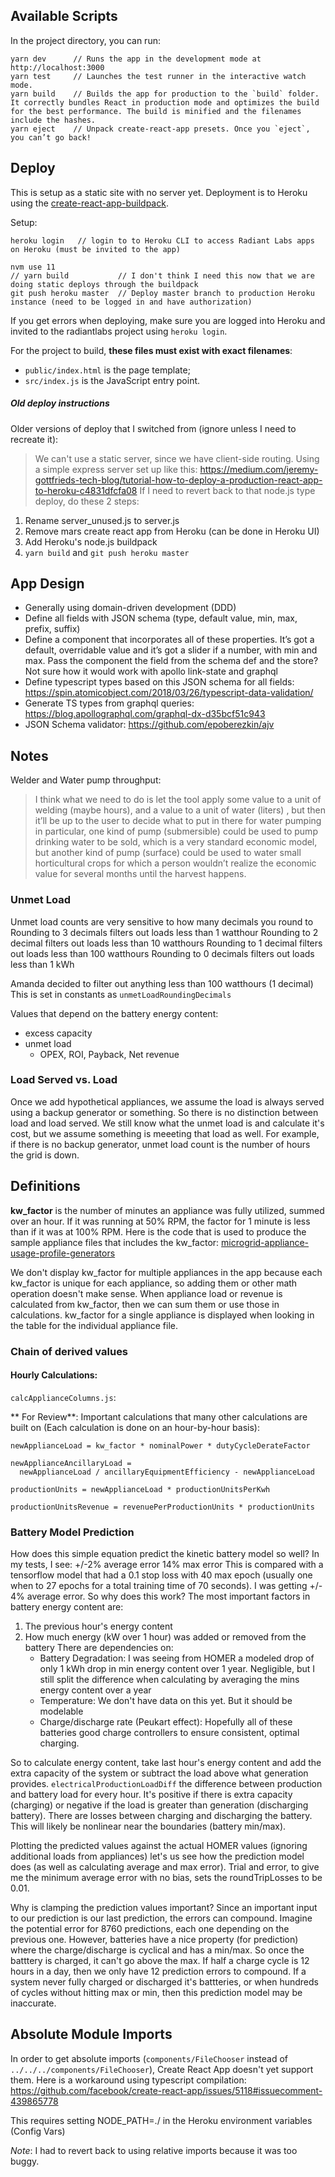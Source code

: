 
## Available Scripts
In the project directory, you can run:
```
yarn dev      // Runs the app in the development mode at http://localhost:3000
yarn test     // Launches the test runner in the interactive watch mode.
yarn build    // Builds the app for production to the `build` folder. It correctly bundles React in production mode and optimizes the build for the best performance. The build is minified and the filenames include the hashes.
yarn eject    // Unpack create-react-app presets. Once you `eject`, you can’t go back!

```

## Deploy
This is setup as a static site with no server yet. Deployment is to Heroku using the [create-react-app-buildpack](https://github.com/mars/create-react-app-buildpack#user-content-requires).

Setup:
```
heroku login   // login to to Heroku CLI to access Radiant Labs apps on Heroku (must be invited to the app)
```

```
nvm use 11
// yarn build           // I don't think I need this now that we are doing static deploys through the buildpack
git push heroku master  // Deploy master branch to production Heroku instance (need to be logged in and have authorization)
```

If you get errors when deploying, make sure you are logged into Heroku and invited to the radiantlabs project using  `heroku login`.

For the project to build, **these files must exist with exact filenames**:

- `public/index.html` is the page template;
- `src/index.js` is the JavaScript entry point.

##### Old deploy instructions
Older versions of deploy that I switched from (ignore unless I need to recreate it):
> We can't use a static server, since we have client-side routing. Using a simple express server set up like this: https://medium.com/jeremy-gottfrieds-tech-blog/tutorial-how-to-deploy-a-production-react-app-to-heroku-c4831dfcfa08
If I need to revert back to that node.js type deploy, do these 2 steps:
1. Rename server_unused.js to server.js
2. Remove mars create react app from Heroku (can be done in Heroku UI)
3. Add Heroku's node.js buildpack
4. `yarn build` and `git push heroku master`



## App Design

- Generally using domain-driven development (DDD)
- Define all fields with JSON schema (type, default value, min, max, prefix, suffix)
- Define a component that incorporates all of these properties. It’s got a default, overridable value and it’s got a slider if a number, with min and max. Pass the component the field from the schema def and the store? Not sure how it would work with apollo link-state and graphql
- Define typescript types based on this JSON schema for all fields: https://spin.atomicobject.com/2018/03/26/typescript-data-validation/
- Generate TS types from graphql queries: https://blog.apollographql.com/graphql-dx-d35bcf51c943
- JSON Schema validator: https://github.com/epoberezkin/ajv

## Notes

Welder and Water pump throughput:

> I think what we need to do is let the tool apply some value to a unit of welding (maybe hours), and a value to a unit of water (liters) , but then it’ll be up to the user to decide what to put in there for water pumping in particular, one kind of pump (submersible) could be used to pump drinking water to be sold, which is a very standard economic model, but another kind of pump (surface) could be used to water small horticultural crops for which a person wouldn’t realize the economic value for several months until the harvest happens.


### Unmet Load
Unmet load counts are very sensitive to how many decimals you round to
Rounding to 3 decimals filters out loads less than 1 watthour
Rounding to 2 decimal filters out loads less than 10 watthours
Rounding to 1 decimal filters out loads less than 100 watthours
Rounding to 0 decimals filters out loads less than 1 kWh

Amanda decided to filter out anything less than 100 watthours (1 decimal)
This is set in constants as `unmetLoadRoundingDecimals`

Values that depend on the battery energy content:
- excess capacity
- unmet load
    - OPEX, ROI, Payback, Net revenue

### Load Served vs. Load
Once we add hypothetical appliances, we assume the load is always served using a backup generator or something. So there is no distinction between load and load served. We still know what the unmet load is and calculate it's cost, but we assume something is meeeting that load as well. For example, if there is no backup generator, unmet load count is the number of hours the grid is down.


## Definitions

**kw_factor** is the number of minutes an appliance was fully utilized, summed over an hour. If it was running at 50% RPM, the factor for 1 minute is less than if it was at 100% RPM. Here is the code that is used to produce the sample appliance files that includes the kw_factor: [microgrid-appliance-usage-profile-generators](https://github.com/RadiantLabs/microgrid-appliance-usage-profile-generators)

We don't display kw_factor for multiple appliances in the app because each kw_factor is unique for each appliance, so adding them or other math operation doesn't make sense. When appliance load or revenue is calculated from kw_factor, then we can
sum them or use those in calculations. kw_factor for a single appliance is displayed when looking in the table for the individual appliance file.


### Chain of derived values

#### Hourly Calculations:
`calcApplianceColumns.js`:

** For Review**: Important calculations that many other calculations are built on (Each calculation is done on an hour-by-hour basis):
```
newApplianceLoad = kw_factor * nominalPower * dutyCycleDerateFactor

newApplianceAncillaryLoad =
  newApplianceLoad / ancillaryEquipmentEfficiency - newApplianceLoad

productionUnits = newApplianceLoad * productionUnitsPerKwh

productionUnitsRevenue = revenuePerProductionUnits * productionUnits
```




### Battery Model Prediction
How does this simple equation predict the kinetic battery model so well?
In my tests, I see:
+/-2% average error
14% max error
This is compared with a tensorflow model that had a 0.1 stop loss with 40 max epoch
(usually one when to 27 epochs for a total training time of 70 seconds). I was getting
+/- 4% average error. So why does this work?
The most important factors in battery energy content are:
1. The previous hour's energy content
2. How much energy (kW over 1 hour) was added or removed from the battery
There are dependencies on:
   * Battery Degradation: I was seeing from HOMER a modeled drop of only 1 kWh
     drop in min energy content over 1 year. Negligible, but I still split the
     difference when calculating by averaging the mins energy content over a year
   * Temperature: We don't have data on this yet. But it should be modelable
   * Charge/discharge rate (Peukart effect): Hopefully all of these batteries
     good charge controllers to ensure consistent, optimal charging.

So to calculate energy content, take last hour's energy content and add the
extra capacity of the system or subtract the load above what generation provides.
`electricalProductionLoadDiff` the difference between production and battery load
for every hour. It's positive if there is extra capacity (charging) or negative
if the load is greater than generation (discharging battery).
There are losses between charging and discharging the battery. This will likely
be nonlinear near the boundaries (battery min/max).

Plotting the predicted values against the actual HOMER values (ignoring additional
loads from appliances) let's us see how the prediction model does (as well as
calculating average and max error). Trial and error, to give me the minimum
average error with no bias, sets the roundTripLosses to be 0.01.

Why is clamping the prediction values important?
Since an important input to our prediction is our last prediction, the errors
can compound. Imagine the potential error for 8760 predictions, each one depending
on the previous one.
However, batteries have a nice property (for prediction) where the charge/discharge
is cyclical and has a min/max. So once the batttery is charged, it can't go above
the max. If half a charge cycle is 12 hours in a day, then we only have 12
prediction errors to compound.
If a system never fully charged or discharged it's battteries, or when hundreds of cycles without hitting max or min, then this prediction model may be inaccurate.


## Absolute Module Imports
In order to get absolute imports (`components/FileChooser` instead of `../../../components/FileChooser`), Create React App doesn't yet support them. Here is a workaround using typescript compilation:
https://github.com/facebook/create-react-app/issues/5118#issuecomment-439865778

This requires setting NODE_PATH=./ in the Heroku environment variables (Config Vars)

*Note*: I had to revert back to using relative imports because it was too buggy.
